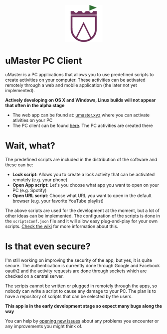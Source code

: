 <p align="center">
  <img src="https://github.com/razvanilin/umaster-client/raw/master/client/app/images/logo-color.png" width="120"/>
</p>

# uMaster PC Client
uMaster is a PC applications that allows you to use predefined scripts to create activities on your computer. These activities can be activated remotely through a web and mobile application (the later not yet implemented).

**Actively developing on OS X and Windows, Linux builds will not appear that often in the alpha stage**

* The web app can be found at: [umaster.xyz](http://umaster.xyz) where you can activate ativities on your PC
* The PC client can be found [here](https://github.com/razvanilin/umaster-client/releases). The PC activities are created there


# Wait, what?
The predefined scripts are included in the distribution of the software and these can be:

* **Lock script**: Allows you to create a lock activity that can be activated remotely (e.g. your phone)
* **Open App script**: Let's you choose what app you want to open on your PC (e.g. Spotify)
* **Open URL script**: Choose what URL you want to open in the default browser (e.g. your favorite YouTube playlist)

The above scripts are used for the development at the moment, but a lot of other ideas can be implemented. The configuration of the scripts is done in the `scriptsConf.json` file and it will allow easy plug-and-play for your own scripts. [Check the wiki](https://github.com/razvanilin/uMaster/wiki/Register-activities) for more information about this.

# Is that even secure?
I'm still working on improving the security of the app, but yes, it is quite secure. The authentication is currently done through Google and Facebook oauth2 and the activity requests are done through sockets which are checked on a central server.

The scripts cannot be written or plugged in remotely through the apps, so nobody can write a script to cause any damage to your PC. The plan is to have a repository of scripts that can be selected by the users.

**This app is in the early development stage so expect many bugs along the way**

You can help by [opening new issues](https://github.com/razvanilin/umaster-web/issues) about any problems you encounter or any improvements you might think of.
